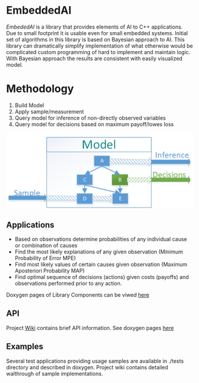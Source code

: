 # EmbeddedAI    

*EmbededAI* is a library that provides elements of AI to C++ applications.
Due to small footprint it is usable even for small embedded systems.
Initial set of algorithms in this library is based on Bayesian approach to AI.
This library can dramatically simplify implementation of what otherwise 
would be complicated custom programming of hard to implement and maintain logic. 
With Bayesian approach the results are consistent with easily visualized model. 

# Methodology
  1. Build Model
  2. Apply sample/measurement
  3. Query model for inference of non-directly observed variables
  4. Query model for decisions based on maximum payoff/lowes loss

![model](./docs/model.png)
 
 

## Applications
   * Based on observations determine probabilities of any individual cause or 
 combination of causes 
   * Find the most likely explanations of any given observation (Minimum Probability of Error MPE)
   * Find most likely values of certain causes given observation (Maximum Aposteriori Probability MAP)
   * Find optimal sequence of decisions (actions) given costs (payoffs) 
     and observations performed prior to any action. 

Doxygen pages of Library Components can be viwed [here](https://rawgit.com/boralt/EmbeddedAI/master/api/html/classes.html)

## API

Project [Wiki](https://github.com/boralt/EmbeddedAI/wiki) contains brief API information. See doxygen pages [here](https://rawgit.com/boralt/EmbeddedAI/master/api/html/classes.html)


## Examples
Several test applications providing usage samples are available in ./tests 
directory and described in doxygen. Project wiki contains detailed walthrough
of sample implementations.


